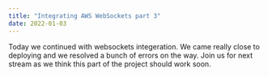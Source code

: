 ```yaml
---
title: "Integrating AWS WebSockets part 3"
date: 2022-01-03
---
```


Today we continued with websockets integeration. We came really close to deploying and we resolved a bunch of errors on the way. Join us for next stream as we think this part of the project should work soon.
